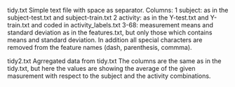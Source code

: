 tidy.txt
Simple text file with space as separator.
Columns:
1 subject: as in the subject-test.txt and subject-train.txt
2 activity: as in the Y-test.txt and Y-train.txt and coded in activity_labels.txt
3-68: measurement means and standard deviation as in the features.txt, but only those which contains means and standard deviation. In addition all special characters are removed from the feature names (dash, parenthesis, commma).

tidy2.txt
Agrregated data from tidy.txt
The columns are the same as in the tidy.txt, but here the values are showing the average of the given masurement with respect to the subject and the activity combinations.  
